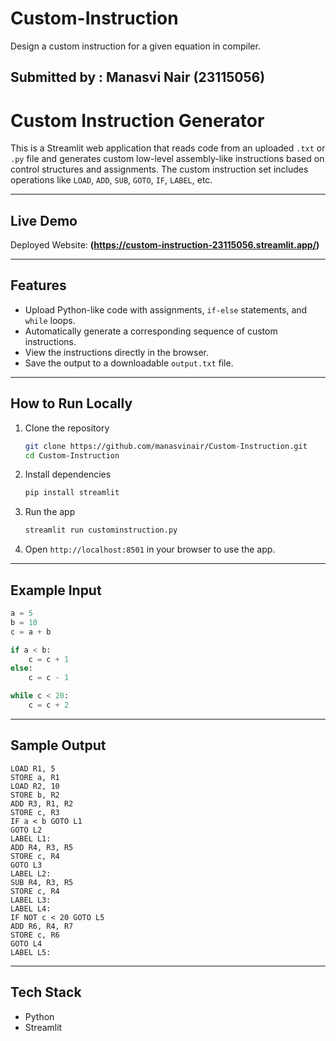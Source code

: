 # Custom-Instruction
Design a custom instruction for a given equation in compiler.

## Submitted by : Manasvi Nair (23115056)

# Custom Instruction Generator

This is a Streamlit web application that reads code from an uploaded `.txt` or `.py` file and generates custom low-level assembly-like instructions based on control structures and assignments. The custom instruction set includes operations like `LOAD`, `ADD`, `SUB`, `GOTO`, `IF`, `LABEL`, etc.

---

## Live Demo

Deployed Website: **(https://custom-instruction-23115056.streamlit.app/)**

---

## Features

- Upload Python-like code with assignments, `if-else` statements, and `while` loops.
- Automatically generate a corresponding sequence of custom instructions.
- View the instructions directly in the browser.
- Save the output to a downloadable `output.txt` file.

---

## How to Run Locally

1. Clone the repository
   ```bash
   git clone https://github.com/manasvinair/Custom-Instruction.git
   cd Custom-Instruction
   ```

2. Install dependencies
   ```bash
   pip install streamlit
   ```

3. Run the app
   ```bash
   streamlit run custominstruction.py
   ```

4. Open `http://localhost:8501` in your browser to use the app.

---

## Example Input

```python
a = 5
b = 10
c = a + b

if a < b:
    c = c + 1
else:
    c = c - 1

while c < 20:
    c = c + 2
```

---

## Sample Output

```assembly
LOAD R1, 5
STORE a, R1
LOAD R2, 10
STORE b, R2
ADD R3, R1, R2
STORE c, R3
IF a < b GOTO L1
GOTO L2
LABEL L1:
ADD R4, R3, R5
STORE c, R4
GOTO L3
LABEL L2:
SUB R4, R3, R5
STORE c, R4
LABEL L3:
LABEL L4:
IF NOT c < 20 GOTO L5
ADD R6, R4, R7
STORE c, R6
GOTO L4
LABEL L5:
```

---

## Tech Stack

- Python
- Streamlit


